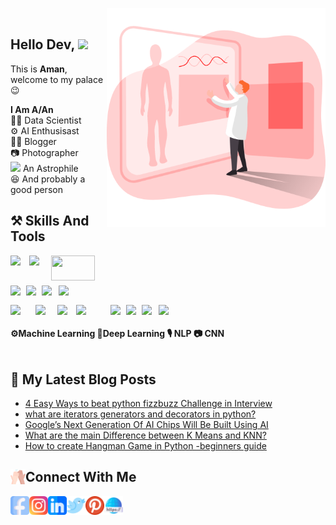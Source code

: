 <img align='right' src='images/avatar2.png' width=350> <br>
## Hello Dev, <img src='https://media.giphy.com/media/hvRJCLFzcasrR4ia7z/giphy.gif' width=25> <br>
This is **Aman**, welcome to my palace 😉 <br>

**I Am A/An** <br>
🐱‍💻 Data Scientist <br>
⚙️ AI Enthusisast  <br>
✍🏻 Blogger <br>
📷 Photographer <br>
<img src='https://bit.ly/2YaDLiS' width='20px'> An Astrophile <br>
😆 And probably a good person


## ⚒️ Skills And Tools
<!-- Languages -->
<img align='left' src='https://bit.ly/3EYyjjH' width=30> 
<img align='left' src='https://bit.ly/3ogq5xA' width=35>
<img align='left' src='https://bit.ly/39IfT8q' width=70 height=40> <br>

<!-- Tools -->
<br><img align='left' src='https://bit.ly/3AQytHp' width=25>
<img align='left' src='https://bit.ly/3zNS6i0' width=25>
<img align='left' src='https://bit.ly/3m36kqI' width=27>
<img align='left' src='https://bit.ly/3APQs0S' width=35> <br>

<!-- Libraries -->
<img align='left' src='https://bit.ly/3ie6Dh2' width=40>
<img align='left' src='https://bit.ly/3EVSDCp' width=35> 
<img align='left' src='https://bit.ly/2ZFwHLJ' width=30> 
<img align='left' src='https://bit.ly/3kMMJvl' width=55>
<img align='left' src='https://bit.ly/3F9aki6' width=25>
<img align='left' src='https://bit.ly/3kL8snh' width=25>
<img align='left' src='https://bit.ly/3ASwO4f' width=27>
<img align='left' src='https://bit.ly/3AK11Cu' width=27><br>

#### ⚙️Machine Learning 🤖Deep Learning 🎙️ NLP 📷 CNN <br> <br>

## 📕 My Latest Blog Posts

<!-- BLOG-POST-LIST:START -->
- [4 Easy Ways to beat python fizzbuzz Challenge in Interview](https://buggyprogrammer.com/python-fizzbuzz/?utm_source=rss&utm_medium=rss&utm_campaign=python-fizzbuzz)
- [what are iterators generators and decorators in python?](https://buggyprogrammer.com/iterators-generators-and-decorators-in-python/?utm_source=rss&utm_medium=rss&utm_campaign=iterators-generators-and-decorators-in-python)
- [Google’s Next Generation Of AI Chips Will Be Built Using AI](https://buggyprogrammer.com/googles-next-generation-of-ai-chips-will-be-built-using-ai/?utm_source=rss&utm_medium=rss&utm_campaign=googles-next-generation-of-ai-chips-will-be-built-using-ai)
- [What are the main Difference between K Means and KNN?](https://buggyprogrammer.com/difference-between-k-means-and-knn/?utm_source=rss&utm_medium=rss&utm_campaign=difference-between-k-means-and-knn)
- [How to create Hangman Game in Python -beginners guide](https://buggyprogrammer.com/create-hangman-game-in-python/?utm_source=rss&utm_medium=rss&utm_campaign=create-hangman-game-in-python)
<!-- BLOG-POST-LIST:END -->

<!-- <p align="center">
## Coding Stats
<img src="https://github-readme-stats.vercel.app/api?username=buggyprogrammer&show_icons=true&hide_title=true"> 
<img height="165" src="https://github-readme-stats.vercel.app/api/top-langs/?username=buggyprogrammer&layout=compact&langs_count=10" />
 </p> -->


## <img align='left' src='images/high-five.png' width=24>Connect With Me


[<img align='left' alt='facebook' src="images\facebook.png" width=30>][facebook]
[<img align='left' alt='instagram' src="images\instagram.png" width=30>][insta]
[<img align='left' alt='linkedin' src="images\linkedin.png" width=30>][linkedin]
[<img align='left' alt='twitter' src="images\twitter.png" width=30>][twitter]
[<img align='left' alt='pinterest' src="images\pinterest.png" width=30>][pinterest]
[<img align='left' alt='website' src="images\web-link.png" width=30>][website] <br>
<br>

<!-- Defination -->
[facebook]: https://www.facebook.com/buggyprogrammers/
[insta]: https://www.instagram.com/buggyprogrammers/
[twitter]: https://twitter.com/buggyprogrammer/
[pinterest]: https://in.pinterest.com/buggyprogrammer/
[linkedin]: https://www.linkedin.com/in/aman-kumar404/
[website]: https://www.buggyprogrammer.com/

